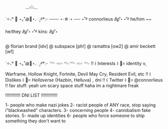              ﹏𓊝﹏
˙✧˖° 🫧 ⋆｡˚꩜🪼⋆.ೃ࿔*:･
─── ⋆⋅☆⋅⋆ ──
⋆˚࿔ connorlieus 𝜗𝜚˚⋆
 ⋆˚࿔ he/him ~~ he/they 𝜗𝜚˚⋆
⋆˚࿔ kins: 𝜗𝜚˚⋆

@ florian brand [idv]
@ subspace [ph!]
@ ramattra [ow2]
@ amir beckett [wf]

˙✧˖° 🫧 ⋆｡˚꩜🪼⋆.ೃ࿔*:･
𓆝 𓆟 𓆞𓆝 𓆟 𓆞
!! ꒰ Interests ꒱ 🪼⌗ identity v, Warframe, Hollow Knight, Fortnite, Devil May Cry, Resident Evil, etc
!! ꒰ Dislikes ꒱ 🪼⌗ *Hellaverse* {Hazbin, Helluva} , dni 
!! ꒰ Twitter ꒱ 🪼⌗ @connorlieus
!! fav stuff: yeah um scary space stuff haha im a nightmare freak


!!!!!!!!!!!! DNI LIST !!!!!!!!!!!!!

1- people who make nazi jokes
2- racist people of ANY race, stop saying i"blackwashed" characters.
3- concerning people
4- cannibalism fake stories.
5- made up identities 
6- people who force someone to ship something they don't want to
